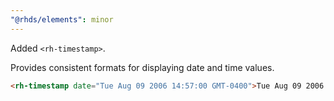 ```yaml
---
"@rhds/elements": minor
---
```


Added `<rh-timestamp>`.

  Provides consistent formats for displaying date and time values.

  ```html
  <rh-timestamp date="Tue Aug 09 2006 14:57:00 GMT-0400">Tue Aug 09 2006 14:57:00 GMT-0400</rh-timestamp>
  ```
